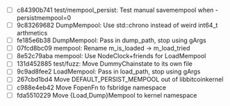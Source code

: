 - [ ] c84390b741 test/mempool_persist: Test manual savemempool when -persistmempool=0
- [ ] 9c83269682 DumpMempool: Use std::chrono instead of weird int64_t arthmetics
- [ ] fe185e6b38 DumpMempool: Pass in dump_path, stop using gArgs
- [ ] 07fcd8bc09 mempool: Rename m_is_loaded -> m_load_tried
- [ ] 8e52c79aba mempool: Use NodeClock+friends for LoadMempool
- [ ] 131d452885 test/fuzz: Move DummyChainstate to its own file
- [ ] 9c9ad8fee2 LoadMempool: Pass in load_path, stop using gArgs
- [ ] 267cbd1bd4 Move DEFAULT_PERSIST_MEMPOOL out of libbitcoinkernel
- [ ] c988e4eb42 Move FopenFn to fsbridge namespace
- [ ] fda5510229 Move {Load,Dump}Mempool to kernel namespace